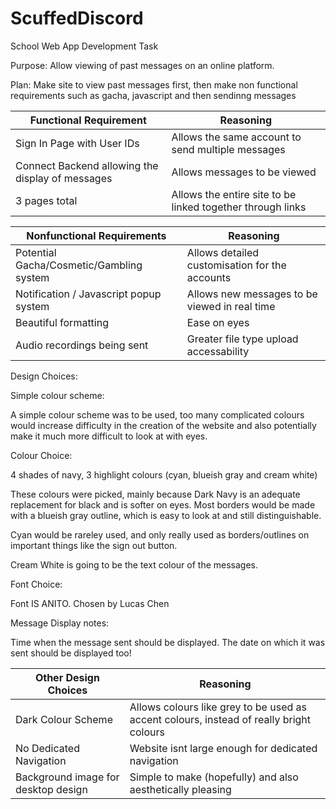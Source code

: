# ScuffedDiscord
School Web App Development Task

Purpose: Allow viewing of past messages on an online platform.

Plan: Make site to view past messages first, then make non functional requirements such as gacha, javascript and then sendinng messages


| Functional Requirement | Reasoning |
| ------------------------------------------------------------------ | ----------- |
| Sign In Page with User IDs | Allows the same account to send multiple messages |
| Connect Backend allowing the display of messages | Allows messages to be viewed |
| 3 pages total | Allows the entire site to be linked together through links |


| Nonfunctional Requirements | Reasoning |
| ----------- | ----------- |
| Potential Gacha/Cosmetic/Gambling system | Allows detailed customisation for the accounts |
| Notification / Javascript popup system | Allows new messages to be viewed in real time |
| Beautiful formatting | Ease on eyes|
| Audio recordings being sent | Greater file type upload accessability |


Design Choices:

Simple colour scheme:

A simple colour scheme was to be used, too many complicated colours would increase difficulty in the creation of the website and also potentially make it much more difficult to look at with eyes.

Colour Choice:

4 shades of navy, 3 highlight colours (cyan, blueish gray and cream white)

These colours were picked, mainly because Dark Navy is an adequate replacement for black and is softer on eyes. Most borders would be made with a blueish gray outline, which is easy to look at and still distinguishable.

Cyan would be rareley used, and only really used as borders/outlines on important things like the sign out button.

Cream White is going to be the text colour of the messages.

Font Choice:

Font IS ANITO. Chosen by Lucas Chen

Message Display notes:

Time when the message sent should be displayed. The date on which it was sent should be displayed too!


| Other Design Choices | Reasoning |
| ----------- | ----------- |
| Dark Colour Scheme | Allows colours like grey to be used as accent colours, instead of really bright colours |
| No Dedicated Navigation | Website isnt large enough for dedicated navigation |
| Background image for desktop design |Simple to make (hopefully) and also aesthetically pleasing|


